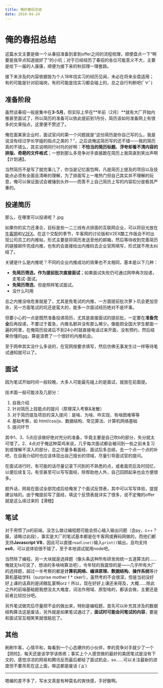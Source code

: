 ```yaml
---
title: 俺的春招总结
date: 2018-04-24
---
```


# 俺的春招总结

这篇水文主要是做一个从春招准备到拿到offer之间的流程梳理，顺便盘点一下“啊要是我早点知道就好了”的小坑；对于已经经历了春招的各位可能意义不大，主要是给下一届的人康康，顺便为接下来的秋招理一理套路。

接下来涉及的内容依据皆为个人18年找实习的经历见闻，未必在将来全盘适用；有的可能是针对前端岗，有的可能是找实习都会碰上的，总之自行判断吧(ﾟ∀ﾟ)

## 准备阶段

虽然谈春招一般是集中在**3-5月**，但实际上早在**年前（2月）**就有大厂开始内推甚至面试了，所以简历的准备可以依此提前到1月份，简历该如何准备网上有很多的文章指点，这里便不赘述了。

俺在面某家企业时，面试官问的第一个问题就是“这份简历是你自己写的么，我是说没有经过学长学姐的指点之类的？”，之后说俺这简历写的还不错——我的简历真的不错么，其实说明同行衬托的好啊：**不恰当的简历标题、浮夸却看不清内容的排版、奇葩的文件格式**；一想到那么多竞争对手直接跪在简历上我简直到笑出声啊【计划通】。

当然简历不是写了就完事儿了，你当是记忆面包啊，凡是简历上提及的项目以及技能点必须有全面且清晰的理解，为了排面写上一堆热门但自己其实并不理解的玩意，俺可以保证面试会被锤到头炸——而答不上自己简历上写的内容扣分是极其严重的。

## 投递简历

那么，在哪里可以投递呢？.jpg

如果你的实力还凑合，目标是些一二三线有点排面的互联网企业，可以将目光放在[牛客网](https://www.nowcoder.com/discuss)和[V2EX](https://www.v2ex.com/)。在这个交配的季节，牛客网的讨论版和V2EX酷工作版会不时出现公司员工的内推帖，形式主要是将简历发送至他的邮箱，然后等待收到完善简历的链接邮件完成内推，也有的会直接给出内推码去企业官网填写，形式就不用太纠结了。

关键是什么是内推呢？不同的企业内推成功的效果也不太相同，基本是以下几种：

- **免简历筛选，作为提前批次直接面试**；如果面试失败仍可通过网申再次投递，走笔试-面试。
- **免简历筛选**，但是照样笔试面试。
- 没什么叼用

总之内推没啥危害就是了，尤其是免笔试的内推，一方面提前批次萝卜坑会更加空余，另一方面笔试的坑还是蛮大的，能多一次面试经历绝对不是坏事。

但要小心的一点是既然准备投递简历，尤其是直接面试的提前批，一定要在**准备完全**后再投递，不要过于着急，内推名额并没有那么稀少。像能把全国大学生都面一遍的阿里，在俺简历投递后不到24小时就直接电话过来开面，没有预约，然后结果你懂的gg，算是浪费了一个很好的内推机会。

至于网申其实没什么多说的，在官网按要求填写，然后仿佛无事发生过一样等待笔试通知就可以了。

## 面试

因为笔试开始时间一般较晚，大多人可能最先碰上的是面试，就放在前面提。

技术面一般可能涉及几部分：

1. 自我介绍
2. 针对简历上技能点的提问（原理深入考察&发散）
3. 对于简历提及项目的深入提问：是啥、为啥、咋实现、有啥困难等等
4. 基础考察，如 html/css/js、数据结构、常见算法、计算机网络基础
5. 提问环节

其中1、3、5点应该做好绝对充分的准备，毕竟主要是自己吹b的部分，失分就太可惜了。2、4点对于俺这种菜鸡来说，几乎每次面试都会被问到一些之前未复习到或理解不深入的部分，总之尽量多看面经、面试后多总结，去一个点一个点的补吧，在自我介绍时也应该体现出自己擅长的领域，尽量引导面试官的提问。

在面试进行时，有可能的话尽量记录下问到的不熟悉的点，或者面完后及时回忆，以便后续复习。有空甚至可以写写面经，除帮助他人外，自己回顾起来也会方便很多。

题外话，网易在面试全部完成后给俺发了个面试反馈表，其中可以写写体验，提提建议啥的。由于俺提前写了面经，填这个反馈表就详实了很多，说不定俺的offer就是这么续过来的【滑稽】

## 笔试

对于用惯了js的前端，没怎么做过编程题可能会担心输入输出问题（会py，c++？膜，请略过此段），事实是大厂的笔试基本都是在牛客网或赛码网做的，而他们都支持**Javascript V8**，因此可以直接`readline()`输入`print()`输出，且均支持**es6**，可以说体验很不错了，至于本地调试就用node吧。

当然除了编程，另一大块就是选择题（像头条这种所有研发岗统一五道算法的......俺就无fa可说了，想进的多啃啃算法吧），令年轻的我震惊的是——几乎所有大厂的选择题，超过一半考察的都是**计算机网络、编译原理、数据结构、操作系统**等计算机基础学科（surprise mother f * cker!），虽然考的不会很深，但是当初没好好上课的话真的是闭眼乱蒙啊orz！所以，现在好好上课还来得及，大概......除此之外的前端基础题我想没太大难度，词法作用域、原型啥的，都该会做，主要还是前者比较拉分吧。

另外笔试做完后尽量把不会的做出来，特别是编程题，首先可以补充其涉及的数据结构算法这是废话，另外就是如果笔试通过了，**面试时可能会问笔试的内容**，要是和面试官互相笑笑就很尴尬了。

## 其他

刷刷牛客，心情平和，每看到一个心态爆炸的小伙伴，李的竞争对手就少了一个【阴险】，每天还是该学学该练练；事实上个人感觉做的最好的美团笔试是没有下文的，感觉凉凉的网易和腾讯反而最后都给了面试机会，so......可以关注最新的进度但不要吊死在这上面，嘛这都是废话 (`д´)

------

嗯编的差不多了，写水文真是有种莫名的爽快感，手好酸啊。